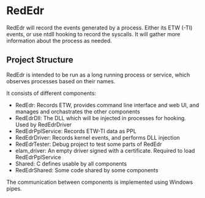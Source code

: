 # RedEdr

RedEdr will record the events generated by a process. Either its ETW (-TI) events, 
or use ntdll hooking to record the syscalls. It will gather more information about 
the process as needed. 

## Project Structure 

RedEdr is intended to be run as a long running process or service, which observes
processes based on their names. 

It consists of different components: 
* RedEdr: Records ETW, provides command line interface and web UI, and manages and orchastrates the other components
* RedEdrDll: The DLL which will be injected in processes for hooking. Used by RedEdrDriver
* RedEdrPplService: Records ETW-TI data as PPL
* RedEdrDriver: Records kernel events, and performs DLL injection
* RedEdrTester: Debug project to test some parts of RedEdr
* elam_driver: An empty driver signed with a certificate. Required to load RedEdrPplService
* Shared: C defines usable by all components
* RedEdrShared: Some code shared by some components

The communication between components is implemented using Windows pipes. 



